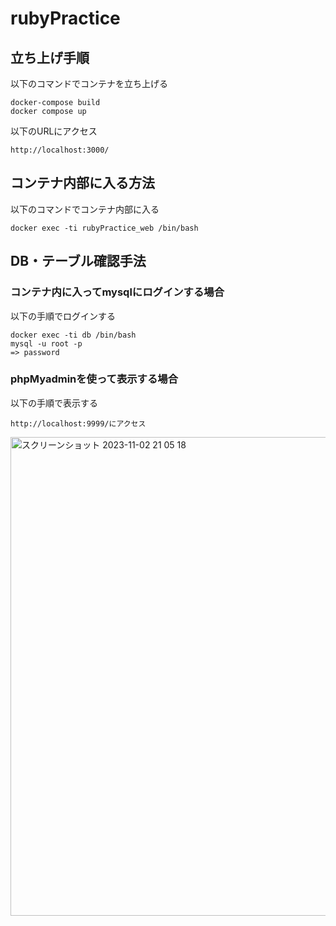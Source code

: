# rubyPractice

## 立ち上げ手順

以下のコマンドでコンテナを立ち上げる

```
docker-compose build
docker compose up
```

以下のURLにアクセス

```
http://localhost:3000/
```

## コンテナ内部に入る方法
以下のコマンドでコンテナ内部に入る

```
docker exec -ti rubyPractice_web /bin/bash
```

## DB・テーブル確認手法

### コンテナ内に入ってmysqlにログインする場合

以下の手順でログインする

```
docker exec -ti db /bin/bash
mysql -u root -p 
=> password
```

### phpMyadminを使って表示する場合

以下の手順で表示する

```
http://localhost:9999/にアクセス
```

<img width="766" alt="スクリーンショット 2023-11-02 21 05 18" src="https://github.com/maho-na510/rubyPractice/assets/34295276/500ac6a1-952f-4881-8d36-6beb2296d14c">
